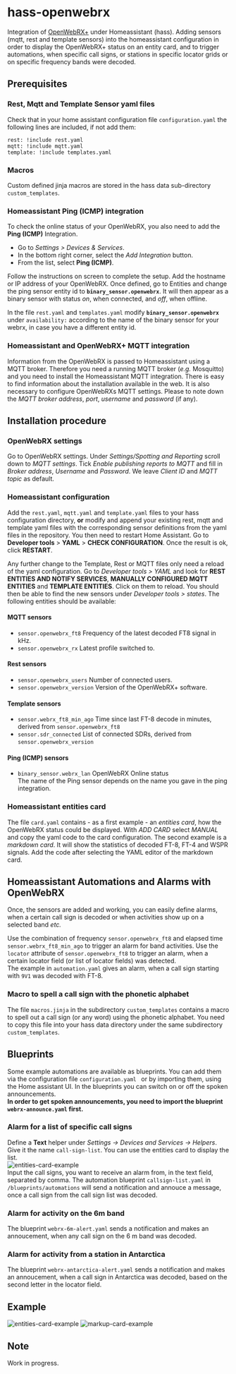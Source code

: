 # hass-openwebrx
Integration of [OpenWebRX+](https://github.com/luarvique/ppa) under Homeassistant (hass).
Adding sensors (mqtt, rest and template sensors) into the homeassistant configuration 
in order to display the OpenWebRX+ status on an entity card, and to trigger automations, when 
specific call signs, or stations in specific locator grids or on specific frequency bands 
were decoded.

## Prerequisites


### Rest, Mqtt and Template Sensor yaml files

Check that in your home assistant configuration file `configuration.yaml` the following lines are included, if not add them:
```
rest: !include rest.yaml
mqtt: !include mqtt.yaml
template: !include templates.yaml
```

### Macros

Custom defined jinja macros are stored in the hass data sub-directory `custom_templates`.

### Homeassistant Ping (ICMP) integration

To check the online status of your OpenWebRX, you also need to add the **Ping (ICMP)** Integration.

* Go to *Settings > Devices & Services*. 
* In the bottom right corner, select the *Add Integration* button.
* From the list, select **Ping (ICMP)**.   

Follow the instructions on screen to complete the setup. Add the hostname or IP address of your OpenWebRX. Once defined, go to Entities and change the ping sensor entity id to **`binary_sensor.openwebrx`**. It will then appear as a binary sensor with status *on*, when connected, and *off*, when offline.

In the file `rest.yaml` and `templates.yaml` modify **`binary_sensor.openwebrx`** under `availability:` 
according to the name of the binary sensor for your webrx, in case you have a different entity id.

### Homeassistant and OpenWebRX+ MQTT integration

Information from the OpenWebRX is passed to Homeassistant using a MQTT broker. Therefore you need a running MQTT broker (*e.g.* Mosquitto) and you need to install the Homeassistant MQTT integration. 
There is easy to find information about the installation available in the web. It is also necessary to configure OpenWebRXs MQTT settings. Please to note down the *MQTT broker address*, *port*, *username* and *password* (if any).

## Installation procedure

### OpenWebRX settings

Go to OpenWebRX settings. Under *Settings/Spotting and Reporting* scroll down to *MQTT settings*. Tick
*Enable publishing reports to MQTT* and fill in *Broker address*, *Username* and *Password*. We leave *Client ID* and *MQTT topic* as default.

### Homeassistant configuration

Add the `rest.yaml`, `mqtt.yaml` and `template.yaml` files to your hass configuration directory, **or** modify and append your existing rest, mqtt and template yaml files with the corresponding sensor definitions from the yaml files in the repository. You then need to restart Home Assistant. Go to **Developer tools** > **YAML** > **CHECK CONFIGURATION**. Once the result is ok, click **RESTART**.  

Any further change to the Template, Rest or MQTT files only need a reload of the yaml configuration. Go to *Developer tools > YAML* and look for **REST ENTITIES AND NOTIFY SERVICES**, **MANUALLY CONFIGURED MQTT ENTITIES** and **TEMPLATE ENTITIES**. Click on them to reload. You should then be able to find the new sensors under *Developer tools > states*. The following entities should be available:

#### MQTT sensors
* `sensor.openwebrx_ft8` Frequency of the latest decoded FT8 signal in kHz.
* `sensor.openwebrx_rx`  Latest profile switched to.

#### Rest sensors
* `sensor.openwebrx_users`   Number of connected users.
* `sensor.openwebrx_version` Version of the OpenWebRX+ software.

#### Template sensors
* `sensor.webrx_ft8_min_ago`  Time since last FT-8 decode in minutes, derived from `sensor.openwebrx_ft8`
* `sensor.sdr_connected`      List of connected SDRs, derived from `sensor.openwebrx_version`

#### Ping (ICMP) sensors
* `binary_sensor.webrx_lan`   OpenWebRX Online status     
The name of the Ping sensor depends on the name you gave in the ping integration.

### Homeassistant entities card
The file `card.yaml` contains - as a first example - an *entities card*, how the OpenWebRX status could be displayed. With *ADD CARD* select *MANUAL* and copy the yaml code to the card configuration.
The second example is a *markdown card*. It will show the statistics of decoded FT-8, FT-4 and WSPR signals. Add the code after selecting the YAML editor of the markdown card.

## Homeassistant Automations and Alarms with OpenWebRX
Once, the sensors are added and working, you can easily define alarms, when a certain call sign is decoded or when activities show up on a selected band *etc.*  

Use the combination of frequency `sensor.openwebrx_ft8` and elapsed time `sensor.webrx_ft8_min_ago` to trigger an alarm for band activities. Use the `locator` attribute of `sensor.openwebrx_ft8` to trigger
an alarm, when a certain locator field (or list of locator fields) was detected.   
The example in `automation.yaml` gives an alarm, when a call sign starting with `9V1` was decoded with FT-8.

### Macro to spell a call sign with the phonetic alphabet
The file `macros.jinja` in the subdirectory `custom_templates` contains a macro to spell out a call sign (or any word) using the phonetic alphabet. You need to copy this file into your hass data directory under the same subdirectory `custom_templates`.

## Blueprints
Some example automations are available as blueprints. You can add them via the configuration file
 `configuration.yaml ` or by importing them, using the Home assistant UI. In the blueprints you can
switch on or off the spoken announcements.  
 **In order to get spoken announcements, you need to import the blueprint `webrx-announce.yaml` first.**

### Alarm for a list of specific call signs
Define a **Text** helper under *Settings -> Devices and Services -> Helpers*. Give it the name `call-sign-list`. You can use the entities card to display the list.  
![entities-card-example](/assets/callsign-list.png)  
Input the call signs, you want to receive an alarm from, in the text field, separated by comma. The automation blueprint `callsign-list.yaml` in `/blueprints/automations` will send a notification and annouce a message, once a call sign from the call sign list was decoded.

### Alarm for activity on the 6m band
The blueprint `webrx-6m-alert.yaml` sends a notification and makes an annoucement, when any call sign on the 6 m band was decoded.

### Alarm for activity from a station in Antarctica
The blueprint `webrx-antarctica-alert.yaml` sends a notification and makes an annoucement, when a call sign in Antarctica was decoded, based on the second letter in the locator field.

## Example
![entities-card-example](/assets/entities-card.png)
![markup-card-example](/assets/markup-card.png)

## Note
Work in progress.